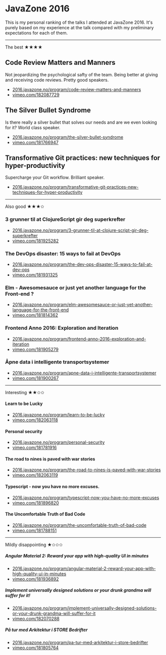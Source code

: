 # JavaZone 2016
This is my personal ranking of the talks I attended at JavaZone 2016. It's purely based on my experience at the talk compared with my preliminary expectations for each of them.

---

The best ★★★★

## Code Review Matters and Manners
Not jeopardizing the psychological safty of the team. Being better at giving and receiving code reviews. Pretty good speakers.
- [2016.javazone.no/program/code-review-matters-and-manners](https://2016.javazone.no/program/code-review-matters-and-manners)
- [vimeo.com/182087729](https://vimeo.com/182087729)

## The Silver Bullet Syndrome
Is there really a silver bullet that solves our needs and are we even looking for it? World class speaker.
- [2016.javazone.no/program/the-silver-bullet-syndrome](https://2016.javazone.no/program/the-silver-bullet-syndrome)
- [vimeo.com/181766947](https://vimeo.com/181766947)

## Transformative Git practices: new techniques for hyper-productivity
Supercharge your Git workflow. Brilliant speaker.
- [2016.javazone.no/program/transformative-git-practices-new-techniques-for-hyper-productivity](https://2016.javazone.no/program/transformative-git-practices-new-techniques-for-hyper-productivity)

---

Also good ★★★✩

### 3 grunner til at ClojureScript gir deg superkrefter
- [2016.javazone.no/program/3-grunner-til-at-clojure-script-gir-deg-superkrefter](https://2016.javazone.no/program/3-grunner-til-at-clojure-script-gir-deg-superkrefter)
- [vimeo.com/181925282](https://vimeo.com/181925282)

### The DevOps disaster: 15 ways to fail at DevOps
- [2016.javazone.no/program/the-dev-ops-disaster-15-ways-to-fail-at-dev-ops](https://2016.javazone.no/program/the-dev-ops-disaster-15-ways-to-fail-at-dev-ops)
- [vimeo.com/181931325](https://vimeo.com/181931325)

### Elm - Awesomesauce or just yet another language for the Front-end ?
- [2016.javazone.no/program/elm-awesomesauce-or-just-yet-another-language-for-the-front-end](https://2016.javazone.no/program/elm-awesomesauce-or-just-yet-another-language-for-the-front-end)
- [vimeo.com/181814362](https://vimeo.com/181814362)

### Frontend Anno 2016: Exploration and Iteration
- [2016.javazone.no/program/frontend-anno-2016-exploration-and-iteration](https://2016.javazone.no/program/frontend-anno-2016-exploration-and-iteration)
- [vimeo.com/181905279](https://vimeo.com/181905279)

### Åpne data i intelligente transportsystemer
- [2016.javazone.no/program/apne-data-i-intelligente-transportsystemer](https://2016.javazone.no/program/apne-data-i-intelligente-transportsystemer)
- [vimeo.com/181900267](https://vimeo.com/181900267)

---

Interesting ★★✩✩

#### Learn to be Lucky
- [2016.javazone.no/program/learn-to-be-lucky](https://2016.javazone.no/program/learn-to-be-lucky)
- [vimeo.com/182063118](https://vimeo.com/182063118)

#### Personal security
- [2016.javazone.no/program/personal-security](https://2016.javazone.no/program/personal-security)
- [vimeo.com/181781916](https://vimeo.com/181781916)

#### The road to nines is paved with war stories
- [2016.javazone.no/program/the-road-to-nines-is-paved-with-war-stories](https://2016.javazone.no/program/the-road-to-nines-is-paved-with-war-stories)
- [vimeo.com/182063119](https://vimeo.com/182063119)

#### Typescript - now you have no more excuses.
- [2016.javazone.no/program/typescript-now-you-have-no-more-excuses](https://2016.javazone.no/program/typescript-now-you-have-no-more-excuses)
- [vimeo.com/181896820](https://vimeo.com/181896820)

#### The Uncomfortable Truth of Bad Code
- [2016.javazone.no/program/the-uncomfortable-truth-of-bad-code](https://2016.javazone.no/program/the-uncomfortable-truth-of-bad-code)
- [vimeo.com/181788151](https://vimeo.com/181788151)

---

Mildly disappointing ★✩✩✩

##### Angular Material 2: Reward your app with high-quality UI in minutes
- [2016.javazone.no/program/angular-material-2-reward-your-app-with-high-quality-ui-in-minutes](https://2016.javazone.no/program/angular-material-2-reward-your-app-with-high-quality-ui-in-minutes)
- [vimeo.com/181936892](https://vimeo.com/181936892)

##### Implement universally designed solutions or your drunk grandma will suffer for it!
- [2016.javazone.no/program/implement-universally-designed-solutions-or-your-drunk-grandma-will-suffer-for-it](https://2016.javazone.no/program/implement-universally-designed-solutions-or-your-drunk-grandma-will-suffer-for-it)
- [vimeo.com/182070288](https://vimeo.com/182070288)

##### På tur med Arkitektur i STORE Bedrifter
- [2016.javazone.no/program/pa-tur-med-arkitektur-i-store-bedrifter](https://2016.javazone.no/program/pa-tur-med-arkitektur-i-store-bedrifter)
- [vimeo.com/181805764](https://vimeo.com/181805764)
